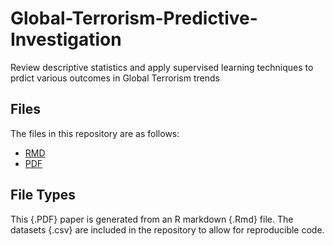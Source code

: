 # Global-Terrorism-Predictive-Investigation
Review descriptive statistics and apply supervised learning techniques to prdict various outcomes in Global Terrorism trends



## Files
The files in this repository are as follows:
- [RMD](https://github.com/tomkennon/Global-Terrorism-Predictive-Investigation/blob/master/FINAL_writeup.Rmd)
- [PDF](https://github.com/tomkennon/Global-Terrorism-Predictive-Investigation/blob/master/FINAL_writeup.pdf)

## File Types
This {.PDF} paper is generated from an R markdown {.Rmd} file.  The datasets {.csv} are included in the repository to allow for reproducible code.
